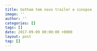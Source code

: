 ```yaml
---
title: Gotham tem novo trailer e sinopse
image: ''
author: ''
categories: []
tags: []
date: 2017-09-09 00:00:00 +0000
layout: post
tag: []
---
```

